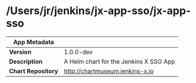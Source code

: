 # /Users/jr/jenkins/jx-app-sso/jx-app-sso

|App Metadata||
|---|---|
| **Version** | 1.0.0-dev |
| **Description** | A Helm chart for the Jenkins X SSO App |
| **Chart Repository** | http://chartmuseum.jenkins-x.io |
